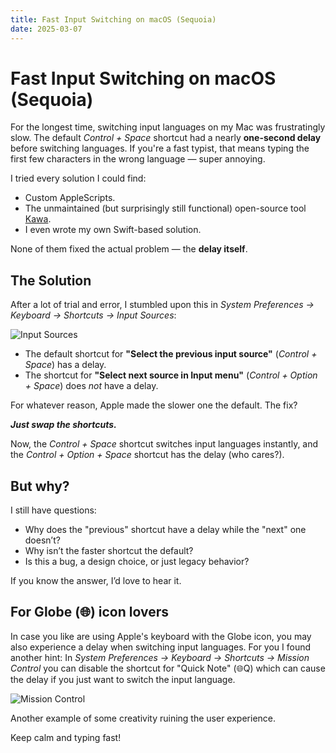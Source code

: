 ```yaml
---
title: Fast Input Switching on macOS (Sequoia)
date: 2025-03-07
---
```


# Fast Input Switching on macOS (Sequoia)

For the longest time, switching input languages on my Mac was frustratingly slow.
The default *Control + Space* shortcut had a nearly **one-second delay** before switching languages.
If you're a fast typist, that means typing the first few characters in the wrong language — super annoying.

I tried every solution I could find:

- Custom AppleScripts.
- The unmaintained (but surprisingly still functional) open-source tool [Kawa](https://github.com/hatashiro/kawa).
- I even wrote my own Swift-based solution.

None of them fixed the actual problem — the **delay itself**.

## The Solution

After a lot of trial and error, I stumbled upon this in *System Preferences → Keyboard → Shortcuts -> Input Sources*:

![Input Sources](https://github.com/user-attachments/assets/4314b71d-a55b-4555-941c-660460e60916)

- The default shortcut for **"Select the previous input source"** (*Control + Space*) has a delay.
- The shortcut for **"Select next source in Input menu"** (*Control + Option + Space*) does *not* have a delay.

For whatever reason, Apple made the slower one the default. The fix?

**_Just swap the shortcuts._**

Now, the *Control + Space* shortcut switches input languages instantly, 
and the *Control + Option + Space* shortcut has the delay (who cares?).

## But why?

I still have questions:

- Why does the "previous" shortcut have a delay while the "next" one doesn’t?
- Why isn’t the faster shortcut the default?
- Is this a bug, a design choice, or just legacy behavior?

If you know the answer, I’d love to hear it.

## For Globe (🌐) icon lovers

In case you like are using Apple's keyboard with the Globe icon,
you may also experience a delay when switching input languages.
For you I found another hint:
In *System Preferences → Keyboard → Shortcuts -> Mission Control* you can disable the shortcut for "Quick Note" (🌐Q)
which can cause the delay if you just want to switch the input language.

![Mission Control](https://github.com/user-attachments/assets/c36fd69b-e05f-473b-93b5-75c8daf6f0a4)

Another example of some creativity ruining the user experience.

Keep calm and typing fast!
